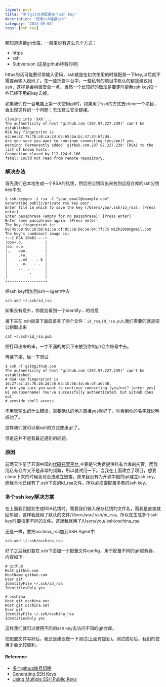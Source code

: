 ```yaml
---
layout: post
title: "多个git仓库配置多个ssh key"
description: "使用ssh连接git"
category: "2014-09-04"
tags: [ssh key]
---
```


都知道连接git仓库，一般来说有这么几个方式：

* https
* ssh
* Subversion (这是github特有的吧)

https的话可能要经常输入密码，ssh就是在初次使用的时候配置一下key,以后就不需要再输入密码了。在一些托管平台中，一些私有的项目中默认的都是建议用ssh，这样是会稍微安全一点，当然一个比较好的做法是要定时更新ssh key把一些已经不用的key去掉。


如果我们在一台电脑上第一次使用git时，如果用了ssh的方式去clone一个项目，会出现这样的一个问题：无法建立安全链接。

	Cloning into 'XXX'...
	The authenticity of host 'github.com (207.97.227.239)' can't be established.
	RSA key fingerprint is e3:ee:82:78:fb:c0:ca:24:65:69:ba:bc:47:24:6f:d4.
	Are you sure you want to continue connecting (yes/no)? yes
	Warning: Permanently added 'github.com,207.97.227.239' (RSA) to the list of known hosts.
	Connection closed by 112.124.6.106
	fatal: Could not read from remote repository.



### 解决办法
首先我们在本地生成一个RSA的私钥，然后把公钥取出来放到远程仓库的ssh公钥key中去

	$ ssh-keygen -t rsa -C "your_email@example.com"
	Generating public/private rsa key pair.
	Enter file in which to save the key (/Users/you/.ssh/id_rsa): [Press enter]
	Enter passphrase (empty for no passphrase): [Press enter]
	Enter same passphrase again: [Press enter]
	The key fingerprint is:
	b8:45:68:90:10:b0:61:5e:cf:05:7e:b8:5e:b4:7f:75 Nizh2008@gmail.com
	The key's randomart image is:
	+--[ RSA 2048]----+
	|ooo+.o..         |
	|oo. =.o.         |
	|..   =oo.        |
	|     .+o.        |
	|     ..oS    . E |
	|    . .o.   . .  |
	|     ..  . .     |
	|          .      |
	|                 |
	+-----------------+

把ssh key增加到ssh－agent中去

	ssh-add ~/.ssh/id_rsa

如果没有意外，你就会看到一个identify....的信息

接下来在.ssh目录下面应该多了两个文件：`id_rsa`,`id_rsa.pub`,我们需要的就是把公钥取出来

	cat ~/.ssh/id_rsa.pub

把打印出来的串，一字不漏的拷贝下来放到你的git仓库账号中去。

再接下来，做一下测试

	$ ssh -T git@github.com
	The authenticity of host 'github.com (207.97.227.239)' can't be established.
	# RSA key fingerprint is 16:27:ac:a5:76:28:2d:36:63:1b:56:4d:eb:df:a6:48.
	# Are you sure you want to continue connecting (yes/no)? [enter yes]
	Hi yourusername! You've successfully authenticated, but GitHub does not
	# provide shell access.

不用管输出的什么错误，需要确认的地方直接yes就好了。你看到你的名字就说明成功了。

这样我们就可以用ssh的方式使用git了。

但是这并不是我最近遇到的问题。

### 原因

前两天注册了开源中国的[代码托管平台](http://git.oschina.net/),主要是它免费提供私有仓库的托管，而我用私有仓库又不是非常的频繁，所以就试用一下。当我在上面建立了项目，想要clone下来的时候发现没法建立链接，原来我没有为开源中国的git建立ssh key，而我本地已经有了.ssh下面的id_rsa文件。所以必须要配置多套的ssh key。


### 多个ssh key解决方案

在上面我们提到生成RSA私钥时，需要我们输入保存私钥的文件名，而我是直接就回车键，这样我就用了默认的文件/Users/you/.ssh/id_rsa。所以在生成多个ssh key时要指定不同的文件。这里我就用了/Users/you/.ssh/oschina_rsa

还是一样，要把oschina_rsa加到SSH Agent中

	ssh-add ~/.ssh/oschina_rsa

好了之后我们要在.ssh下面加一个配置文件config，用于配置不同的git服务器。内容如下:

	# github
	Host github.com
	HostName github.com
	User git
	IdentityFile ~/.ssh/id_rsa
	IdentitiesOnly yes

	# oschina 
	Host git.oschina.net
	Host git.oschina.net
	User git
	IdentityFile ~/.ssh/oschina_rsa
	IdentitiesOnly yes

这样我们就可以使用不同的ssh key去访问不同的git仓库。

把配置文件写好后，我还是建议做一下测试(上面有提到)。测试成功后，我们的使用才会比较顺利。



#### Reference

* [多个github帐号切换](http://stormzhang.github.io/other/2013/10/16/github-multiply-ssh-key/)
* [Generating SSH Keys](https://help.github.com/articles/generating-ssh-keys)
* [Using Multiple SSH Public Keys](http://superuser.com/questions/272465/using-multiple-ssh-public-keys)


